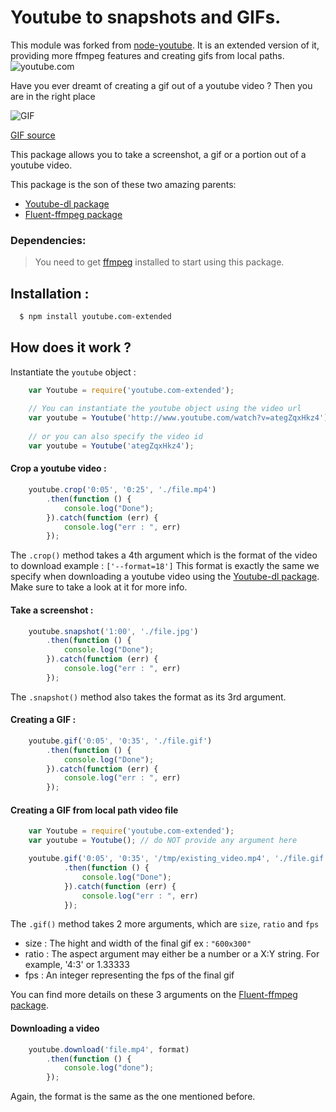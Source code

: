 Youtube to snapshots and GIFs.
================================================================

This module was forked from [node-youtube](https://github.com/Javascipt/node-youtube).
It is an extended version of it, providing more ffmpeg features and creating gifs from local paths.
![youtube.com](https://api.travis-ci.org/Javascipt/node-youtube.svg)

Have you ever dreamt of creating a gif out of a youtube video ? Then you are in the right place

![GIF](https://www.dropbox.com/s/w7w870zd14jhr1x/file.gif?raw=1)

[GIF source](https://www.youtube.com/watch?v=ja8pA2B0RR4)

This package allows you to take a screenshot, a gif or a portion out of a youtube video.

This package is the son of these two amazing parents:

- [Youtube-dl package](https://github.com/fent/node-youtube-dl)
- [Fluent-ffmpeg package](https://github.com/fluent-ffmpeg/node-fluent-ffmpeg)

### Dependencies:

> You need to get [ffmpeg](https://ffmpeg.org/) installed to start using this package.

## Installation :

```bash
  $ npm install youtube.com-extended
```

## How does it work ?

Instantiate the `youtube` object :

```javascript
    var Youtube = require('youtube.com-extended');
    
    // You can instantiate the youtube object using the video url
    var youtube = Youtube('http://www.youtube.com/watch?v=ategZqxHkz4');
    
    // or you can also specify the video id
    var youtube = Youtube('ategZqxHkz4');
```

#### Crop a youtube video :

```javascript
    youtube.crop('0:05', '0:25', './file.mp4')
        .then(function () {
            console.log("Done");
        }).catch(function (err) {
            console.log("err : ", err)
        });
```

The `.crop()` method takes a 4th argument which is the format of the video to download example : `['--format=18']`
This format is exactly the same we specify when downloading a youtube video using the [Youtube-dl package](https://github.com/fent/node-youtube-dl). Make sure to take a look at it for more info.

#### Take a screenshot :

```javascript
    youtube.snapshot('1:00', './file.jpg')
        .then(function () {
            console.log("Done");
        }).catch(function (err) {
            console.log("err : ", err)
        });
```

The `.snapshot()` method also takes the format as its 3rd argument.

#### Creating a GIF :

```javascript
    youtube.gif('0:05', '0:35', './file.gif')
        .then(function () {
            console.log("Done");
        }).catch(function (err) {
            console.log("err : ", err)
        });
```

#### Creating a GIF from local path video file

```javascript
    var Youtube = require('youtube.com-extended');
    var youtube = Youtube(); // do NOT provide any argument here

    youtube.gif('0:05', '0:35', '/tmp/existing_video.mp4', './file.gif')
            .then(function () {
                console.log("Done");
            }).catch(function (err) {
                console.log("err : ", err)
            });
```

The `.gif()` method takes 2 more arguments, which are `size`, `ratio` and `fps`
- size : The hight and width of the final gif ex : `"600x300"`
- ratio : The aspect argument may either be a number or a X:Y string. For example, '4:3' or 1.33333
- fps : An integer representing the fps of the final gif

You can find more details on these 3 arguments on the [Fluent-ffmpeg package](https://github.com/fluent-ffmpeg/node-fluent-ffmpeg).

#### Downloading a video

```javascript
    youtube.download('file.mp4', format)
        .then(function () {
            console.log("done");
        });
```

Again, the format is the same as the one mentioned before.